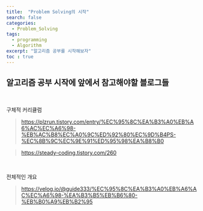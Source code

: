 ```yaml
---
title:  "Problem Solving의 시작"
search: false
categories: 
  - Problem_Solving
tags:
  - programming
  - Algorithm
excerpt: "알고리즘 공부를 시작해보자"
toc : true
---
```


## 알고리즘 공부 시작에 앞에서 참고해야할 블로그들  

<br>

구체적 커리큘럼
> https://plzrun.tistory.com/entry/%EC%95%8C%EA%B3%A0%EB%A6%AC%EC%A6%98-%EB%AC%B8%EC%A0%9C%ED%92%80%EC%9D%B4PS-%EC%8B%9C%EC%9E%91%ED%95%98%EA%B8%B0

>https://steady-coding.tistory.com/260  

<br>

전체적인 개요
>https://velog.io/@guide333/%EC%95%8C%EA%B3%A0%EB%A6%AC%EC%A6%98-%EA%B3%B5%EB%B6%80-%EB%B0%A9%EB%B2%95


